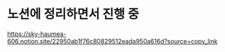 # 노션에 정리하면서 진행 중
https://sky-haumea-606.notion.site/22950ab1f76c80829512eada950a616d?source=copy_link
